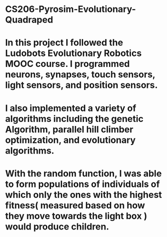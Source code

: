 # CS206-Pyrosim-Evolutionary-Quadraped

# In this project I followed the Ludobots Evolutionary Robotics MOOC course. I programmed neurons, synapses, touch sensors, light sensors, and position sensors. 

# I also implemented a variety of algorithms including the genetic Algorithm, parallel hill climber optimization, and evolutionary algorithms.

# With the random function, I was able to form populations of individuals of which only the ones with the highest fitness( measured based on how they move towards the light box ) would produce children. 
